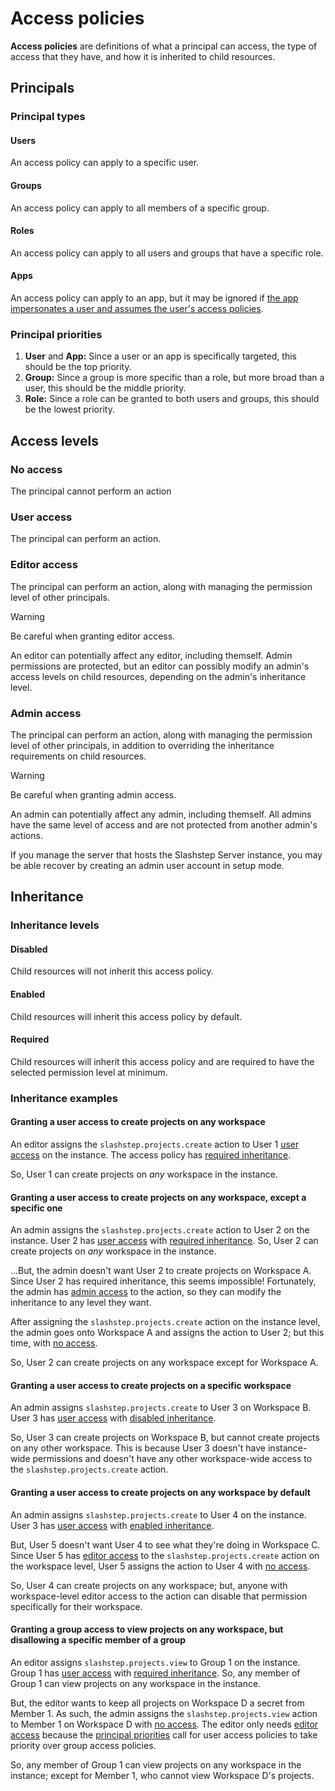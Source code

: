 # Access policies
**Access policies** are definitions of what a principal can access, the type of access that they have, and how it is inherited to child resources. 

## Principals
### Principal types
#### Users
An access policy can apply to a specific user. 

#### Groups
An access policy can apply to all members of a specific group.

#### Roles
An access policy can apply to all users and groups that have a specific role.

#### Apps
An access policy can apply to an app, but it may be ignored if [the app impersonates a user and assumes the user's access policies](../App/README.md#impersonating-a-user).

### Principal priorities
1. **User** and **App:** Since a user or an app is specifically targeted, this should be the top priority.
2. **Group:** Since a group is more specific than a role, but more broad than a user, this should be the middle priority.
3. **Role:** Since a role can be granted to both users and groups, this should be the lowest priority.

## Access levels
### No access
The principal cannot perform an action

### User access
The principal can perform an action.

### Editor access
The principal can perform an action, along with managing the permission level of other principals. 

> [!WARNING]
> Be careful when granting editor access.
> 
> An editor can potentially affect any editor, including themself. Admin permissions are protected, but an editor can possibly modify an admin's access levels on child resources, depending on the admin's inheritance level.

### Admin access
The principal can perform an action, along with managing the permission level of other principals, in addition to overriding the inheritance requirements on child resources.

> [!WARNING]
> Be careful when granting admin access.
> 
> An admin can potentially affect any admin, including themself. All admins have the same level of access and are not protected from another admin's actions.
> 
> If you manage the server that hosts the Slashstep Server instance, you may be able recover by creating an admin user account in setup mode.

## Inheritance
### Inheritance levels
#### Disabled
Child resources will not inherit this access policy.

#### Enabled
Child resources will inherit this access policy by default.

#### Required
Child resources will inherit this access policy and are required to have the selected permission level at minimum.

### Inheritance examples
#### Granting a user access to create projects on any workspace
An editor assigns the `slashstep.projects.create` action to User 1 [user access](#user-access) on the instance. The access policy has [required inheritance](#required). 

So, User 1 can create projects on *any* workspace in the instance. 

#### Granting a user access to create projects on any workspace, except a specific one
An admin assigns the `slashstep.projects.create` action to User 2 on the instance. User 2 has [user access](#user-access) with [required inheritance](#required). So, User 2 can create projects on *any* workspace in the instance.

...But, the admin doesn't want User 2 to create projects on Workspace A. Since User 2 has required inheritance, this seems impossible! Fortunately, the admin has [admin access](#admin-access) to the action, so they can modify the inheritance to any level they want. 

After assigning the `slashstep.projects.create` action on the instance level, the admin goes onto Workspace A and assigns the action to User 2; but this time, with [no access](#no-access). 

So, User 2 can create projects on any workspace except for Workspace A.

#### Granting a user access to create projects on a specific workspace
An admin assigns `slashstep.projects.create` to User 3 on Workspace B. User 3 has [user access](#user-access) with [disabled inheritance](#disabled). 

So, User 3 can create projects on Workspace B, but cannot create projects on any other workspace. This is because User 3 doesn't have instance-wide permissions and doesn't have any other workspace-wide access to the `slashstep.projects.create` action.

#### Granting a user access to create projects on any workspace by default
An admin assigns `slashstep.projects.create` to User 4 on the instance. User 3 has [user access](#user-access) with [enabled inheritance](#enabled). 

But, User 5 doesn't want User 4 to see what they're doing in Workspace C. Since User 5 has [editor access](#editor-access) to the `slashstep.projects.create` action on the workspace level, User 5 assigns the action to User 4 with [no access](#no-access).

So, User 4 can create projects on any workspace; but, anyone with workspace-level editor access to the action can disable that permission specifically for their workspace.

#### Granting a group access to view projects on any workspace, but disallowing a specific member of a group
An editor assigns `slashstep.projects.view` to Group 1 on the instance. Group 1 has [user access](#user-access) with [required inheritance](#required). So, any member of Group 1 can view projects on any workspace in the instance.

But, the editor wants to keep all projects on Workspace D a secret from Member 1. As such, the admin assigns the `slashstep.projects.view` action to Member 1 on Workspace D with [no access](#no-access). The editor only needs [editor access](#editor-access) because the [principal priorities](#principal-priorities) call for user access policies to take priority over group access policies.

So, any member of Group 1 can view projects on any workspace in the instance; except for Member 1, who cannot view Workspace D's projects.
